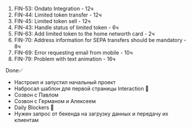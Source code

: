 1. FIN-53: Ondato Integration - 12ч
2. FIN-44: Limited token transfer - 12ч
3. FIN-45: Limited token sell - 12ч
4. FIN-43: Handle status of limited token - 6ч
5. FIN-63: Add limited token to the home networth card - 2ч
6. FIN-70: Address information for SEPA transfers should be mandatory - 8ч
7. FIN-69: Error requesting email from mobile - 10ч
8. FIN-79: Problem with text animation - 16ч

Done✅   
-   Настроил и запустил начальный проект
-   Набросал шаблон для первой страницы
Interaction 🤝  
-  Созвон с Павлом 
-  Созвон с Германом и Алексеем
-  Daily
Blockers 🚫  
-   Нужен запрос от бекенда на загрузку данных и передачу их клиентам



